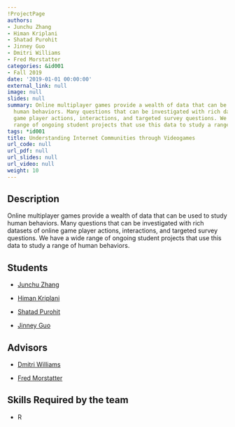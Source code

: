 ```yaml
---
!ProjectPage
authors:
- Junchu Zhang
- Himan Kriplani
- Shatad Purohit
- Jinney Guo
- Dmitri Williams
- Fred Morstatter
categories: &id001
- Fall 2019
date: '2019-01-01 00:00:00'
external_link: null
image: null
slides: null
summary: Online multiplayer games provide a wealth of data that can be used to study
  human behaviors. Many questions that can be investigated with rich datasets of online
  game player actions, interactions, and targeted survey questions. We have a wide
  range of ongoing student projects that use this data to study a range of human behaviors.
tags: *id001
title: Understanding Internet Communities through Videogames
url_code: null
url_pdf: null
url_slides: null
url_video: null
weight: 10
---
```

## Description

Online multiplayer games provide a wealth of data that can be used to study human behaviors. Many questions that can be investigated with rich datasets of online game player actions, interactions, and targeted survey questions. We have a wide range of ongoing student projects that use this data to study a range of human behaviors.





## Students

* [Junchu Zhang](../../../author/junchu-zhang)

* [Himan Kriplani](../../../author/himan-kriplani)

* [Shatad Purohit](../../../author/shatad-purohit)

* [Jinney Guo](../../../author/jinney-guo)

## Advisors

* [Dmitri Williams](../../../author/dmitri-williams)

* [Fred Morstatter](../../../author/fred-morstatter)

## Skills Required by the team


* R